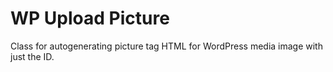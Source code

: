 WP Upload Picture
=========================

Class for autogenerating picture tag HTML for WordPress media image with just the ID.
